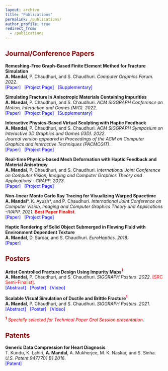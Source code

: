```yaml
---
layout: archive
title: "Publications"
permalink: /publications/
author_profile: true
redirect_from:
  - /publications
---
```


## <span style="color:Maroon"> Journal/Conference Papers </span>

**Remeshing-Free Graph-Based Finite Element Method for Fracture Simulation**\
**A. Mandal**, P. Chaudhuri, and S. Chaudhuri. *Computer Graphics Forum. 2022*.\
<a href='../files/CGF_paper_main_2022.pdf' style="text-decoration:none"><span style="color:blue">[Paper]</span></a> &nbsp; <a href='https://avirupmandal.github.io/fracture-cgf2022/' style="text-decoration:none"><span style="color:blue">[Project Page]</span></a> &nbsp; <a href='../files/CGF_paper_supplement_2022.pdf' style="text-decoration:none"><span style="color:blue">[Supplementary]</span></a><br>

**Simulating Fracture in Anisotropic Materials Containing Impurities**\
**A. Mandal**, P. Chaudhuri, and S. Chaudhuri. *ACM SIGGRAPH Conference on Motion, Interaction and Games (MIG). 2022*.\
<a href="../files/MIG2022_Random_Graph_Author_Copy.pdf" style="text-decoration:none"><span style="color:blue">[Paper]</span></a> &nbsp; <a href="https://avirupmandal.github.io/randomgraph-mig22/" style="text-decoration:none"><span style="color:blue">[Project Page]</span></a> &nbsp; <a href='../files/MIG2022_Random_Graph_Author_Copy_supplementary.pdf' style="text-decoration:none"><span style="color:blue">[Supplementary]</span></a> <br>

**Interactive Physics-Based Virtual Sculpting with Haptic Feedback**\
**A. Mandal**, P. Chaudhuri, and S. Chaudhuri. *ACM SIGGRAPH Symposium on Interactive 3D Graphics and Games (I3D). 2022*.\
*Journal version appeared in Proceedings of the ACM on Computer Graphics and Interactive Techniques (PACMCGIT)*.\
<a href="../files/I3D2022_Virtual_sculpting_PACM_Author.pdf" style="text-decoration:none"><span style="color:blue">[Paper]</span></a> &nbsp; <a href="https://avirupmandal.github.io/sculpt-i3d/" style="text-decoration:none"><span style="color:blue">[Project Page]</span></a> <br>

**Real-time Physics-based Mesh Deformation with Haptic Feedback and Material Anisotropy**\
**A. Mandal**, P. Chaudhuri, and S. Chaudhuri. *International Joint Conference on Computer Vision, Imaging and Computer Graphics Theory and Applications - GRAPP. 2023*.\
<a href="../files/GRAPP2023_deformation.pdf" style="text-decoration:none"><span style="color:blue">[Paper]</span></a> &nbsp; <a href="https://avirupmandal.github.io/sculpt-arxiv/" style="text-decoration:none"><span style="color:blue">[Project Page]</span></a> <br>

**Non-linear Monte Carlo Ray Tracing for Visualizing Warped Spacetime**\
**A. Mandal**\*, K. Ayush\*, and P. Chaudhuri. *International Joint Conference on Computer Vision, Imaging and Computer Graphics Theory and Applications -IVAPP. 2021*. <span style="color:red">**Best Paper Finalist**</span>.\
<a href="../files/IVAPP2021_Black_Hole.pdf" style="text-decoration:none"><span style="color:blue">[Paper]</span></a> &nbsp; <a href="https://avirupmandal.github.io/blackhole-ivapp/" style="text-decoration:none"><span style="color:blue">[Project Page]</span></a> <br>

**Haptic Rendering of Solid Object Submerged in Flowing Fluid with Environment Dependent Texture**\
**A. Mandal**, D. Sardar, and S. Chaudhuri. *EuroHaptics. 2018*.\
<a href="https://doi.org/10.1007/978-3-319-93399-3_34" style="text-decoration:none"><span style="color:blue">[Paper]</span></a> <br>

## <span style="color:Maroon"> Posters </span>

**Artist Controlled Fracture Design Using Impurity Maps**<span style="color:red"><sup>**1**</sup></span>\
**A. Mandal**, P. Chaudhuri, and S. Chaudhuri. *SIGGRAPH Posters. 2022*. <a href='../files/SIGGRAPH2022_SRC_Avirup Mandal.pdf' style="text-decoration:none"><span style="color:red">[SRC Semi-Finalist]</span></a>.\
<a href="https://doi.org/10.1145/3532719.3543202" style="text-decoration:none"><span style="color:blue">[Abstract]</span></a> &nbsp; <a href='../files/SIGGRAPH2022_Poster.pdf' style="text-decoration:none"><span style="color:blue">[Poster]</span></a> &nbsp; <a href='../videos/poster_sig_22.mp4' style="text-decoration:none"><span style="color:blue">[Video]</span></a> <br>  

**Scalable Visual Simulation of Ductile and Brittle Fracture**<span style="color:red"><sup>**1**</sup></span>\
**A. Mandal**, P. Chaudhuri, and S. Chaudhuri. *SIGGRAPH Posters. 2021*.\
<a href="https://doi.org/10.1145/3450618.3469152" style="text-decoration:none"><span style="color:blue">[Abstract]</span></a> &nbsp; <a href='../files/SIGGRAPH2021_Poster.pdf' style="text-decoration:none"><span style="color:blue">[Poster]</span></a> &nbsp; <a href='../videos/poster_sig_21.mp4' style="text-decoration:none"><span style="color:blue">[Video]</span></a> <br>

<span style="color:red"> <sup>**1**</sup> *Specially selected for Technical Paper Oral Session presentation*</span>.

## <span style="color:Maroon"> Patents </span>

**Generic Data Compression for Heart Diagnosis**\
T. Kundu, K. Lahiri, **A. Mandal**, A. Mukherjee, M. K. Naskar, and S. Sinha. *U.S. Patent 9477701 B1 2016*.\
<a href="https://patentimages.storage.googleapis.com/68/7f/98/07e942c9ae44ee/US9477701.pdf" style="text-decoration:none"><span style="color:blue">[Patent]</span></a>